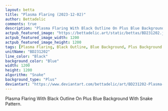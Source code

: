 ```yaml
---
layout: betta
title: "Plasma Flaring (2023-12-02)"
author: Bettadelic
comments: true
description: "Plasma Flaring With Black Outline On Plus Blue Background With Snake Pattern."
actpub_featured_image: "https://bettadelic.art/static/bettas/BD231202.jpg"
actpub_featured_image_width: 1200
actpub_featured_image_height: 1200
tags: [Plasma Flaring, Black Outline, Blue Background, Plus Background Pattern, Snake Pattern, December 2023]
unitName: "BD231202"
line_color: "Black"
background_color: "Blue"
width: 1200
height: 1200
algorithm: "Snake"
background_type: "Plus"
deviantart: "https://www.deviantart.com/bettadelic/art/BD231202-Plasma-Flaring-2023-12-02-998991381"
---
```


Plasma Flaring With Black Outline On Plus Blue Background With Snake Pattern.

